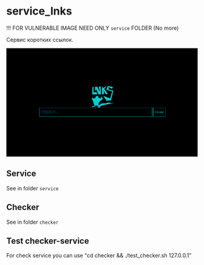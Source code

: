 # service_lnks

!!! FOR VULNERABLE IMAGE NEED ONLY `service` FOLDER (No more)

Cервис коротких ссылок.

![Service Preview](preview.png)

## Service 

See in folder `service`

## Checker 

See in folder `checker`

## Test checker-service

For check service you can use "cd checker && ./test_checker.sh 127.0.0.1"





